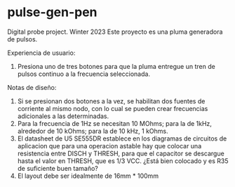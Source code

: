 # pulse-gen-pen
Digital probe project. Winter 2023
Este proyecto es una pluma generadora de pulsos. 

Experiencia de usuario: 
1. Presiona uno de tres botones para que la pluma entregue un tren de pulsos continuo a la frecuencia seleccionada. 

Notas de diseño: 
1. Si se presionan dos botones a la vez, se habilitan dos fuentes de corriente al mismo nodo, con lo cual se pueden crear frecuencias adicionales a las determinadas. 
2. Para la frecuencia de 1Hz se necesitan 10 MOhms; para la de 1kHz, alrededor de 10 kOhms; para la de 10 kHz, 1 kOhms.
3. El datasheet de U5 SE555DR establece en los diagramas de circuitos de aplicacion que para una operacion astable hay que colocar una resistencia entre DISCH y THRESH, para que el capacitor se descargue hasta el valor en THRESH, que es 1/3 VCC. ¿Está bien colocado y es R35 de suficiente buen tamaño? 
4. El layout debe ser idealmente de 16mm * 100mm
